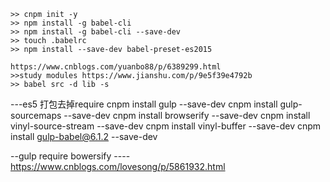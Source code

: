 ```
>> cnpm init -y
>> npm install -g babel-cli
>> npm install -g babel-cli --save-dev
>> touch .babelrc
>> npm install --save-dev babel-preset-es2015

https://www.cnblogs.com/yuanbo88/p/6389299.html
>>study modules https://www.jianshu.com/p/9e5f39e4792b
>> babel src -d lib -s
```
---es5 打包去掉require
cnpm install gulp --save-dev
cnpm install gulp-sourcemaps --save-dev
cnpm install browserify --save-dev
cnpm install vinyl-source-stream --save-dev
cnpm install vinyl-buffer --save-dev
cnpm install gulp-babel@6.1.2 --save-dev


--gulp require bowersify
----https://www.cnblogs.com/lovesong/p/5861932.html